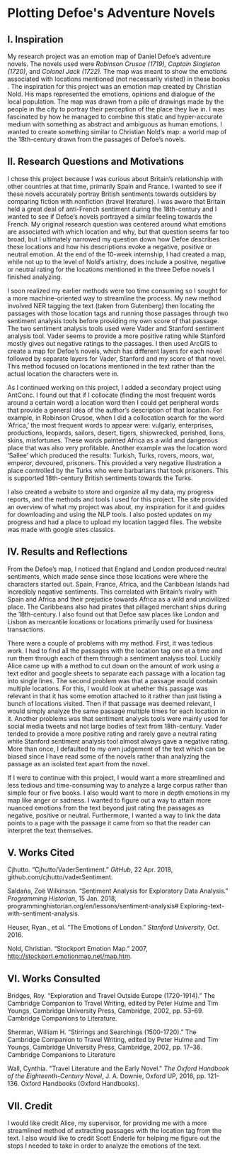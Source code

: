 # Plotting Defoe's Adventure Novels

## I. Inspiration
My research project was an emotion map of Daniel Defoe’s adventure novels. The novels used were *Robinson Crusoe (1719), Captain Singleton (1720)*, and *Colonel Jack (1722).* The map was meant to show the emotions associated with locations mentioned (not necessarily visited) in these books . The inspiration for this project was an emotion map created by Christian Nold. His maps represented the emotions, opinions and dialogue of the local population. The map was drawn from a pile of drawings made by the people in the city to portray their perception of the place they live in. I was fascinated by how he managed to combine this static and hyper-accurate medium with something as abstract and ambiguous as human emotions. I wanted to create something similar to Christian Nold’s map: a world map of the 18th-century drawn from the passages of Defoe’s novels.

## II. Research Questions and Motivations
I chose this project because I was curious about Britain’s relationship with other countries at that time, primarily Spain and France. I wanted to see if these novels accurately portray British sentiments towards outsiders by comparing fiction with nonfiction (travel literature). I was aware that Britain held a great deal of  anti-French sentiment during the 18th-century and I wanted to see if Defoe’s novels portrayed a similar feeling towards the French. My original research question was centered around what emotions are associated with which location and why, but that question seems far too broad, but I ultimately narrowed my question down how Defoe describes these locations and how his descriptions evoke a negative, positive or neutral emotion. At the end of the 10-week internship, I had created a map, while not up to the level of Nold’s artistry, does include a positive, negative or neutral rating for the locations mentioned in the three Defoe novels I finished analyzing. 

I soon realized my earlier methods were too time consuming so I sought for a more machine-oriented way to streamline the process. My new method involved NER tagging the text (taken from Gutenberg) then locating the passages with those location tags and running those passages through two sentiment analysis tools before providing my own score of that passage. The two sentiment analysis tools used were Vader and Stanford sentiment analysis tool. Vader seems to provide a more positive rating while Stanford mostly gives out negative ratings to the passages. I then used ArcGIS to create a map for Defoe’s novels, which has different layers for each novel followed by separate layers for Vader, Stanford and my score of that novel. This method focused on locations mentioned in the text rather than the actual location the characters were in. 

As I continued working on this project, I added a secondary project using AntConc. I found out that if I collocate (finding the most frequent words around a certain word) a location word then I could get peripheral words that provide a general idea of the author’s description of that location. For example, in Robinson Crusoe, when I did a collocation search for the word  ‘Africa,’ the most frequent words to appear were: vulgarly, enterprises, productions, leopards, sailors, desert, tigers, shipwrecked, perished, lions, skins, misfortunes. These words painted Africa as a wild and dangerous place that was also very profitable. Another example was the location word ‘Sallee’ which produced the results: Turkish, Turks, rovers, moors, war, emperor, devoured, prisoners. This provided a very negative illustration a place controlled by the Turks who were barbarians that took prisoners. This is supported 18th-century British sentiments towards the Turks. 

I also created a website to store and organize all my data, my progress reports, and the methods and tools I used for this project. The site provided an overview of what my project was about, my inspiration for it and guides for downloading and using the NLP tools. I also posted updates on my progress and had a place to upload my location tagged files. The website was made with google sites classics. 

## IV. Results and Reflections
From the Defoe’s map, I noticed that England and London produced neutral sentiments, which made sense since those locations were where the characters started out. Spain, France, Africa, and the Caribbean Islands had incredibly negative sentiments. This correlated with Britain’s rivalry with Spain and Africa and their prejudice towards Africa as a wild and uncivilized place. The Caribbeans also had pirates that pillaged merchant ships during the  18th-century. I also found out that Defoe saw places like London and Lisbon as mercantile locations or locations primarily used for business transactions.  

There were a couple of problems with my method. First, it was tedious work. I had to find all the passages with the location tag one at a time and run them through each of them through a sentiment analysis tool. Luckily Alice came up with a method to cut down on the amount of work using a text editor and google sheets to separate each passage with a location tag into single lines. The second problem was that a passage would contain multiple locations. For this, I would look at whether this passage was relevant in that it has some emotion attached to it rather than just listing a bunch of locations visited. Then if that passage was deemed relevant, I would simply analyze the same passage multiple times for each location in it. Another problems was that sentiment analysis tools were mainly used for social media tweets and not large bodies of text from 18th-century. Vader tended to provide a more positive rating and rarely gave a neutral rating while Stanford sentiment analysis tool almost always gave a negative rating. More than once, I defaulted to my own judgement of the text which can be biased since I have read some of the novels rather than analyzing the passage as an isolated text apart from the novel. 

If I were to continue with this project, I would want a more streamlined and less tedious and time-consuming way to analyze a large corpus rather than simple four or five books. I also would want to more in depth emotions in my map like anger or sadness. I wanted to figure out a way to attain more nuanced emotions from the text beyond just rating the passages as negative, positive or neutral. Furthermore, I wanted a way to link the data points to a page with the passage it came from so that the reader can interpret the text themselves. 

## V. Works Cited
Cjhutto. “Cjhutto/VaderSentiment.” *GitHub*, 22 Apr. 2018, github.com/cjhutto/vaderSentiment.

Saldaña, Zoë Wilkinson. “Sentiment Analysis for Exploratory Data Analysis.” *Programming Historian*, 15 Jan. 2018, programminghistorian.org/en/lessons/sentiment-analysis#
Exploring-text-with-sentiment-analysis.

Heuser, Ryan., et al. “The Emotions of London.” *Stanford University*, Oct. 2016.

Nold, Christian. “Stockport Emotion Map.” 2007, http://stockport.emotionmap.net/map.htm.

## VI. Works Consulted
Bridges, Roy. “Exploration and Travel Outside Europe (1720-1914).” The Cambridge Companion to Travel Writing, edited by Peter Hulme and Tim Youngs, Cambridge University Press, Cambridge, 2002, pp. 53–69. Cambridge Companions to Literature.

Sherman, William H. “Stirrings and Searchings (1500-1720).” The Cambridge Companion to Travel Writing, edited by Peter Hulme and Tim Youngs, Cambridge University Press, Cambridge, 2002, pp. 17–36. Cambridge Companions to Literature

Wall, Cynthia. "Travel Literature and the Early Novel." *The Oxford Handbook of the Eighteenth-Century Novel*, J. A. Downie, Oxford UP, 2016, pp. 121-136. Oxford Handbooks (Oxford Handbooks). 

## VII. Credit
I would like credit Alice, my supervisor, for providing me with a more streamlined method of extracting passages with the location tag from the text. I also would like to credit Scott Enderle for helping me figure out the steps I needed to take in order to analyze the emotions of the text. 









